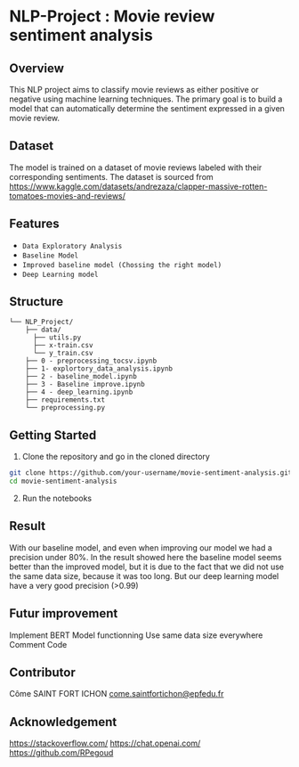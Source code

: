 # NLP-Project : Movie review sentiment analysis

## Overview 
This NLP project aims to classify movie reviews as either positive or negative using machine learning techniques. The primary goal is to build a model that can automatically determine the sentiment expressed in a given movie review.

## Dataset
The model is trained on a dataset of movie reviews labeled with their corresponding sentiments. The dataset is sourced from https://www.kaggle.com/datasets/andrezaza/clapper-massive-rotten-tomatoes-movies-and-reviews/

## Features

- `Data Exploratory Analysis`
- `Baseline Model`
- `Improved baseline model (Chossing the right model)`
- `Deep Learning model`

## Structure

```
└── NLP_Project/
    ├── data/
      ├── utils.py
      ├── x-train.csv
      └── y_train.csv
    ├── 0 - preprocessing_tocsv.ipynb
    ├── 1- explortory_data_analysis.ipynb
    ├── 2 - baseline_model.ipynb
    ├── 3 - Baseline improve.ipynb
    ├── 4 - deep_learning.ipynb
    ├── requirements.txt
    └── preprocessing.py
```

## Getting Started 

1. Clone the repository and go in the cloned directory
```sh
git clone https://github.com/your-username/movie-sentiment-analysis.git
cd movie-sentiment-analysis
```
2. Run the notebooks

## Result

With our baseline model, and even when improving our model we had a precision under 80%. In the result showed here the baseline model seems better than the improved model, but it is due to the fact that we did not use the same data size, because it was too long. But our deep learning model have a very good precision (>0.99)

## Futur improvement

Implement BERT Model functionning
Use same data size everywhere
Comment Code

## Contributor

Côme SAINT FORT ICHON
come.saintfortichon@epfedu.fr

## Acknowledgement

https://stackoverflow.com/
https://chat.openai.com/
https://github.com/RPegoud

